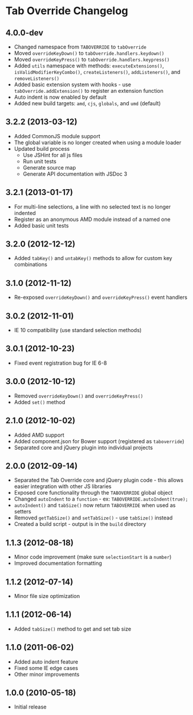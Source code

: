 # Tab Override Changelog

## 4.0.0-dev
* Changed namespace from `TABOVERRIDE` to `tabOverride`
* Moved `overrideKeyDown()` to `tabOverride.handlers.keydown()`
* Moved `overrideKeyPress()` to `tabOverride.handlers.keypress()`
* Added `utils` namespace with methods: `executeExtensions()`, `isValidModifierKeyCombo()`, `createListeners()`, `addListeners()`, and `removeListeners()`
* Added basic extension system with hooks - use `tabOverride.addExtension()` to register an extension function
* Auto indent is now enabled by default
* Added new build targets: `amd`, `cjs`, `globals`, and `umd` (default)

## 3.2.2 (2013-03-12)
* Added CommonJS module support
* The global variable is no longer created when using a module loader
* Updated build process
  * Use JSHint for all js files
  * Run unit tests
  * Generate source map
  * Generate API documentation with JSDoc 3

## 3.2.1 (2013-01-17)
* For multi-line selections, a line with no selected text is no longer indented
* Register as an anonymous AMD module instead of a named one
* Added basic unit tests

## 3.2.0 (2012-12-12)
* Added `tabKey()` and `untabKey()` methods to allow for custom key combinations

## 3.1.0 (2012-11-12)
* Re-exposed `overrideKeyDown()` and `overrideKeyPress()` event handlers

## 3.0.2 (2012-11-01)
* IE 10 compatibility (use standard selection methods)

## 3.0.1 (2012-10-23)
* Fixed event registration bug for IE 6-8

## 3.0.0 (2012-10-12)
* Removed `overrideKeyDown()` and `overrideKeyPress()`
* Added `set()` method

## 2.1.0 (2012-10-02)
* Added AMD support
* Added component.json for Bower support (registered as `taboverride`)
* Separated core and jQuery plugin into individual projects

## 2.0.0 (2012-09-14)
* Separated the Tab Override core and jQuery plugin code - 
  this allows easier integration with other JS libraries
* Exposed core functionality through the `TABOVERRIDE` global object
* Changed `autoIndent` to a `function` -
  ex: `TABOVERRIDE.autoIndent(true);`
* `autoIndent()` and `tabSize()` now return `TABOVERRIDE` when used as setters
* Removed `getTabSize()` and `setTabSize()` - use `tabSize()` instead
* Created a build script - output is in the `build` directory

## 1.1.3 (2012-08-18)
* Minor code improvement (make sure `selectionStart` is a `number`)
* Improved documentation formatting

## 1.1.2 (2012-07-14)
* Minor file size optimization

## 1.1.1 (2012-06-14)
* Added `tabSize()` method to get and set tab size

## 1.1.0 (2011-06-02)
* Added auto indent feature
* Fixed some IE edge cases
* Other minor improvements

## 1.0.0 (2010-05-18)
* Initial release